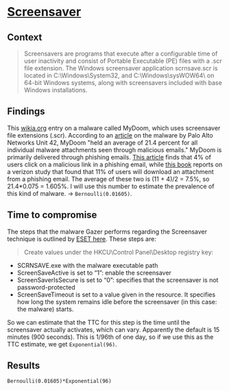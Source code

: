 # [Screensaver](https://attack.mitre.org/techniques/T1180/)

## Context
>Screensavers are programs that execute after a configurable time of user inactivity and consist of Portable Executable (PE) files with a .scr file extension. The Windows screensaver application scrnsave.scr is located in C:\Windows\System32\, and C:\Windows\sysWOW64\ on 64-bit Windows systems, along with screensavers included with base Windows installations. 

## Findings
This [wikia.org](https://malware.wikia.org/wiki/MyDoom) entry on a malware called MyDoom, which uses screensaver file extensions (.scr). According to an [article](https://unit42.paloaltonetworks.com/mydoom-still-active-in-2019/) on the malware by Palo Alto Networks Unit 42, MyDoom "held an average of 21.4 percent for all individual malware attachments seen through malicious emails." MyDoom is primarily delivered through phishing emails. [This article](https://www.menlosecurity.com/blog/only-4-percent-of-users-click-on-phishing-emails.-yet-those-4-percent-never-learn) finds that 4% of users click on a malicious link in a phishing email, while [this book](https://books.google.se/books?id=RFByDwAAQBAJ&pg=PA292&lpg=PA292&dq=%22percent%22+that+download+attachments+from+phishing+emails&source=bl&ots=nyNh_Z5C7t&sig=ACfU3U2BQ37f_0X2I17nNwLRfDgI7ORVYw&hl=en&sa=X&ved=2ahUKEwi-hImn2rrqAhVq2aYKHcMCBokQ6AEwC3oECGYQAQ#v=onepage&q=%22percent%22%20that%20download%20attachments%20from%20phishing%20emails&f=false) reports on a verizon study that found that 11% of users will download an attachment from a phishing email. The average of these two is (11 + 4)/2 = 7.5%, so 21.4*0.075 = 1.605%. I will use this number to estimate the prevalence of this kind of malware. -> ```Bernoulli(0.01605)```. 

## Time to compromise
The steps that the malware Gazer performs regarding the Screensaver technique is outlined by [ESET here](https://www.welivesecurity.com/wp-content/uploads/2017/08/eset-gazer.pdf). These steps are:

>Create values under the HKCU\Control Panel\Desktop registry key:
* SCRNSAVE.exe with the malware executable path
* ScreenSaveActive is set to “1”: enable the screensaver
* ScreenSaverIsSecure is set to “0”: specifies that the screensaver is not password-protected
* ScreenSaveTimeout is set to a value given in the resource. It specifies how long the system remains idle before the screensaver (in this case: the malware) starts.

So we can estimate that the TTC for this step is the time until the screensaver actually activates, which can vary. Apparently the default is 15 minutes (900 seconds). This is 1/96th of one day, so if we use this as the TTC estimate, we get ```Exponential(96)```. 

## Results
````Bernoulli(0.01605)*Exponential(96)````
